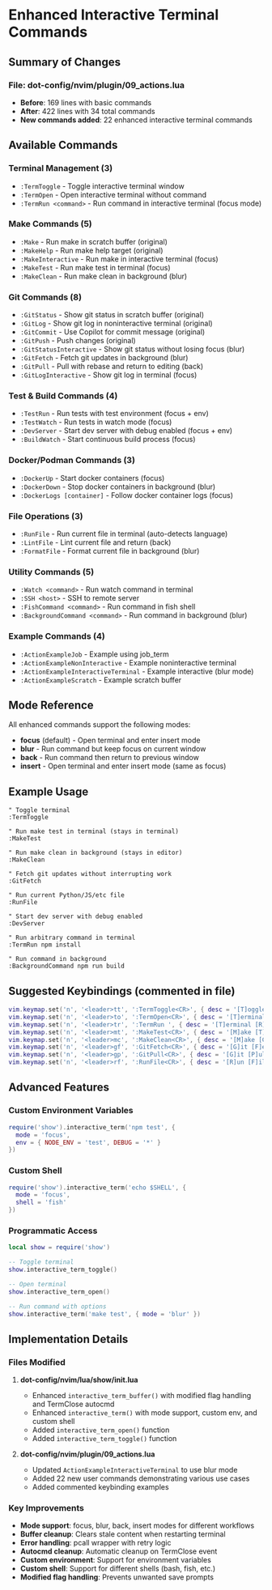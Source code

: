 # Enhanced Interactive Terminal Commands

## Summary of Changes

### File: dot-config/nvim/plugin/09_actions.lua
- **Before**: 169 lines with basic commands
- **After**: 422 lines with 34 total commands
- **New commands added**: 22 enhanced interactive terminal commands

## Available Commands

### Terminal Management (3)
- `:TermToggle` - Toggle interactive terminal window
- `:TermOpen` - Open interactive terminal without command
- `:TermRun <command>` - Run command in interactive terminal (focus mode)

### Make Commands (5)
- `:Make` - Run make in scratch buffer (original)
- `:MakeHelp` - Run make help target (original)
- `:MakeInteractive` - Run make in interactive terminal (focus)
- `:MakeTest` - Run make test in terminal (focus)
- `:MakeClean` - Run make clean in background (blur)

### Git Commands (8)
- `:GitStatus` - Show git status in scratch buffer (original)
- `:GitLog` - Show git log in noninteractive terminal (original)
- `:GitCommit` - Use Copilot for commit message (original)
- `:GitPush` - Push changes (original)
- `:GitStatusInteractive` - Show git status without losing focus (blur)
- `:GitFetch` - Fetch git updates in background (blur)
- `:GitPull` - Pull with rebase and return to editing (back)
- `:GitLogInteractive` - Show git log in terminal (focus)

### Test & Build Commands (4)
- `:TestRun` - Run tests with test environment (focus + env)
- `:TestWatch` - Run tests in watch mode (focus)
- `:DevServer` - Start dev server with debug enabled (focus + env)
- `:BuildWatch` - Start continuous build process (focus)

### Docker/Podman Commands (3)
- `:DockerUp` - Start docker containers (focus)
- `:DockerDown` - Stop docker containers in background (blur)
- `:DockerLogs [container]` - Follow docker container logs (focus)

### File Operations (3)
- `:RunFile` - Run current file in terminal (auto-detects language)
- `:LintFile` - Lint current file and return (back)
- `:FormatFile` - Format current file in background (blur)

### Utility Commands (5)
- `:Watch <command>` - Run watch command in terminal
- `:SSH <host>` - SSH to remote server
- `:FishCommand <command>` - Run command in fish shell
- `:BackgroundCommand <command>` - Run command in background (blur)

### Example Commands (4)
- `:ActionExampleJob` - Example using job_term
- `:ActionExampleNonInteractive` - Example noninteractive terminal
- `:ActionExampleInteractiveTerminal` - Example interactive (blur mode)
- `:ActionExampleScratch` - Example scratch buffer

## Mode Reference

All enhanced commands support the following modes:

- **focus** (default) - Open terminal and enter insert mode
- **blur** - Run command but keep focus on current window
- **back** - Run command then return to previous window
- **insert** - Open terminal and enter insert mode (same as focus)

## Example Usage

```vim
" Toggle terminal
:TermToggle

" Run make test in terminal (stays in terminal)
:MakeTest

" Run make clean in background (stays in editor)
:MakeClean

" Fetch git updates without interrupting work
:GitFetch

" Run current Python/JS/etc file
:RunFile

" Start dev server with debug enabled
:DevServer

" Run arbitrary command in terminal
:TermRun npm install

" Run command in background
:BackgroundCommand npm run build
```

## Suggested Keybindings (commented in file)

```lua
vim.keymap.set('n', '<leader>tt', ':TermToggle<CR>', { desc = '[T]oggle [T]erminal' })
vim.keymap.set('n', '<leader>to', ':TermOpen<CR>', { desc = '[T]erminal [O]pen' })
vim.keymap.set('n', '<leader>tr', ':TermRun ', { desc = '[T]erminal [R]un command' })
vim.keymap.set('n', '<leader>mt', ':MakeTest<CR>', { desc = '[M]ake [T]est' })
vim.keymap.set('n', '<leader>mc', ':MakeClean<CR>', { desc = '[M]ake [C]lean' })
vim.keymap.set('n', '<leader>gf', ':GitFetch<CR>', { desc = '[G]it [F]etch' })
vim.keymap.set('n', '<leader>gp', ':GitPull<CR>', { desc = '[G]it [P]ull' })
vim.keymap.set('n', '<leader>rf', ':RunFile<CR>', { desc = '[R]un [F]ile' })
```

## Advanced Features

### Custom Environment Variables
```lua
require('show').interactive_term('npm test', {
  mode = 'focus',
  env = { NODE_ENV = 'test', DEBUG = '*' }
})
```

### Custom Shell
```lua
require('show').interactive_term('echo $SHELL', {
  mode = 'focus',
  shell = 'fish'
})
```

### Programmatic Access
```lua
local show = require('show')

-- Toggle terminal
show.interactive_term_toggle()

-- Open terminal
show.interactive_term_open()

-- Run command with options
show.interactive_term('make test', { mode = 'blur' })
```

## Implementation Details

### Files Modified
1. **dot-config/nvim/lua/show/init.lua**
   - Enhanced `interactive_term_buffer()` with modified flag handling and TermClose autocmd
   - Enhanced `interactive_term()` with mode support, custom env, and custom shell
   - Added `interactive_term_open()` function
   - Added `interactive_term_toggle()` function

2. **dot-config/nvim/plugin/09_actions.lua**
   - Updated `ActionExampleInteractiveTerminal` to use blur mode
   - Added 22 new user commands demonstrating various use cases
   - Added commented keybinding examples

### Key Improvements
- **Mode support**: focus, blur, back, insert modes for different workflows
- **Buffer cleanup**: Clears stale content when restarting terminal
- **Error handling**: pcall wrapper with retry logic
- **Autocmd cleanup**: Automatic cleanup on TermClose event
- **Custom environment**: Support for environment variables
- **Custom shell**: Support for different shells (bash, fish, etc.)
- **Modified flag handling**: Prevents unwanted save prompts
